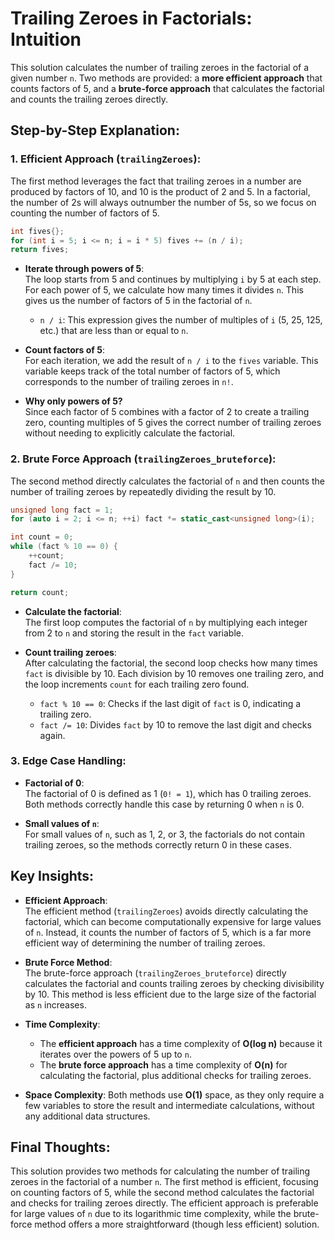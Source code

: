 # Trailing Zeroes in Factorials: Intuition

This solution calculates the number of trailing zeroes in the factorial of a given number `n`. Two methods are provided: a **more efficient approach** that counts factors of 5, and a **brute-force approach** that calculates the factorial and counts the trailing zeroes directly.

## Step-by-Step Explanation:

### 1. **Efficient Approach (`trailingZeroes`)**:
   The first method leverages the fact that trailing zeroes in a number are produced by factors of 10, and 10 is the product of 2 and 5. In a factorial, the number of 2s will always outnumber the number of 5s, so we focus on counting the number of factors of 5.

   ```cpp
   int fives{};
   for (int i = 5; i <= n; i = i * 5) fives += (n / i);
   return fives;
   ```

   - **Iterate through powers of 5**:  
     The loop starts from 5 and continues by multiplying `i` by 5 at each step. For each power of 5, we calculate how many times it divides `n`. This gives us the number of factors of 5 in the factorial of `n`.
     - `n / i`: This expression gives the number of multiples of `i` (5, 25, 125, etc.) that are less than or equal to `n`.
   
   - **Count factors of 5**:  
     For each iteration, we add the result of `n / i` to the `fives` variable. This variable keeps track of the total number of factors of 5, which corresponds to the number of trailing zeroes in `n!`.

   - **Why only powers of 5?**  
     Since each factor of 5 combines with a factor of 2 to create a trailing zero, counting multiples of 5 gives the correct number of trailing zeroes without needing to explicitly calculate the factorial.

### 2. **Brute Force Approach (`trailingZeroes_bruteforce`)**:
   The second method directly calculates the factorial of `n` and then counts the number of trailing zeroes by repeatedly dividing the result by 10.

   ```cpp
   unsigned long fact = 1;
   for (auto i = 2; i <= n; ++i) fact *= static_cast<unsigned long>(i);
   
   int count = 0;
   while (fact % 10 == 0) {
       ++count;
       fact /= 10;
   }
   
   return count;
   ```

   - **Calculate the factorial**:  
     The first loop computes the factorial of `n` by multiplying each integer from 2 to `n` and storing the result in the `fact` variable.
   
   - **Count trailing zeroes**:  
     After calculating the factorial, the second loop checks how many times `fact` is divisible by 10. Each division by 10 removes one trailing zero, and the loop increments `count` for each trailing zero found.
     - `fact % 10 == 0`: Checks if the last digit of `fact` is 0, indicating a trailing zero.
     - `fact /= 10`: Divides `fact` by 10 to remove the last digit and checks again.

### 3. **Edge Case Handling**:
   - **Factorial of 0**:  
     The factorial of 0 is defined as 1 (`0! = 1`), which has 0 trailing zeroes. Both methods correctly handle this case by returning 0 when `n` is 0.
   
   - **Small values of `n`**:  
     For small values of `n`, such as 1, 2, or 3, the factorials do not contain trailing zeroes, so the methods correctly return 0 in these cases.

## Key Insights:

- **Efficient Approach**:  
  The efficient method (`trailingZeroes`) avoids directly calculating the factorial, which can become computationally expensive for large values of `n`. Instead, it counts the number of factors of 5, which is a far more efficient way of determining the number of trailing zeroes.

- **Brute Force Method**:  
  The brute-force approach (`trailingZeroes_bruteforce`) directly calculates the factorial and counts trailing zeroes by checking divisibility by 10. This method is less efficient due to the large size of the factorial as `n` increases.

- **Time Complexity**:
  - The **efficient approach** has a time complexity of **O(log n)** because it iterates over the powers of 5 up to `n`.
  - The **brute force approach** has a time complexity of **O(n)** for calculating the factorial, plus additional checks for trailing zeroes.

- **Space Complexity**:
  Both methods use **O(1)** space, as they only require a few variables to store the result and intermediate calculations, without any additional data structures.

## Final Thoughts:

This solution provides two methods for calculating the number of trailing zeroes in the factorial of a number `n`. The first method is efficient, focusing on counting factors of 5, while the second method calculates the factorial and checks for trailing zeroes directly. The efficient approach is preferable for large values of `n` due to its logarithmic time complexity, while the brute-force method offers a more straightforward (though less efficient) solution.